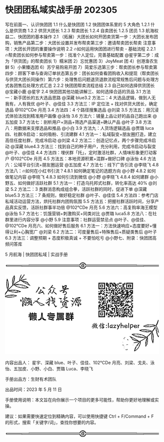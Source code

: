 # 快团团私域实战手册 202305

写在前面一、认识快团团 1.1 什么是快团团 1.2 快团团体系里的 5 大角色 1.2.1 什么是供货商 1.2.2 供货大团长 1.2.3 帮卖团长 1.2.4 自卖团长 1.2.5 团员 1.3 航海权益二、快团团的基本操作 2.1 （拓展）大团长如何开团卖货第一步：大团长发布团购，销售产品第二步：大团长设置并发布帮卖第三步：邀请帮卖团长帮卖 注意事项：大团长开团的重要操作说明 2.2 🔥如何运用快团团进行帮卖 - 基础流程 2.2.1 🔥帮卖团长如何参与帮卖第一步：找准个人定位，完善基础配置 @星宇第二步：成为「供货团」的帮卖团长 1）糯米团 2）忘忧惠团 3）JoyMeat 团 4）创港渔农生鲜 5）小果臻选团 6）苏宁易购易开团 7）简爱乐选第三步：帮卖团长参与帮卖第四步：顾客下单与查询订单状态第五步：团长如何查看团购收入和提现（帮卖团长与供货大团长同操作）第六步：处理售后问题退货退款流程常规售后问题与处理方式各团售后处理方式汇总 2.2.2 快团团帮卖流程总结 2.3 自己如何选择供货团长 @宝藏小鹿 @星宇 2.4 快团团其他功能讲解三、如何选择合适的货品 3.1 方法一：新手团长的五大选品思路 @深藏 blue3.2 方法二：4 大选品逻辑，做到人无我有，人有我优 @叶子、@佳佳 3.3 方法三：IP 定位法 + 找对供货大团长，确定选品 @102℃De 月亮 3.4 方法四：4 个路径搜集选品 @刘梁 3.5 方法五：用沉浸式体验法找到精准用户画像 @泳怡 3.6 方法六：铺量上品让好的品自己跑出来 @五加皮 3.7 方法七：剖析用户+测品+筛选产品渠道+确认产品 @叶子 3.8 方法八：用数据来支撑选品和推品 @小白 3.9 方法九：人货场逻辑选品 @贾璐 luca 四、社群冷启动：如何吸粉、引流建群 4.1 方法一：私域裂变+朋友圈打造，建立高信任度社群，完成冷启动 @刘梁 4.2 方法二：创造记忆点，两个步骤完成冷启动 @深藏 blue4.3 方法三：找到自己的种子用户，充分利用，完成冷启动与裂变 @叶子、@佳佳 4.4 方法四：埋伏群「托」，定时激活社群，人情味形象更打动客户 @102℃De 月亮 4.5 方法五：本地资源积累+混群+做好口碑 @泳怡 4.6 方法六：公域平台引流+朋友圈运营 @五加皮 4.7 方法七：线下广告引流 @李晓飞 4.8 方法八：🔥如何在小红书引流？4.8.1 如何确定笔记的选题方向 @小野 4.8.2 如何做笔记内容 @李晓飞 4.8.3 如何引流到微信 @小野 @李晓飞 4.8.4 如何建群 @小野五、如何做好活跃社群 5.1 方法一：打造乌托邦式社群，转化率高达 40% @刘梁 5.2 方法二：3 类群消息构成组合拳，活跃社群的同时，促进下单 @深藏 blue5.3 方法三：7 条规则，做好稳定社群 @叶子、@佳佳 5.4 方法四：参考门店私域活动运营方法，烘托社群内团购氛围 5.5 方法五：把握社群活跃时间，分享产品真实反馈，活跃社群事半功倍 @102℃De 月亮 5.6 方法六：高复购率海王模型 @泳怡 5.7 方法七：饥饿营销+刺激购买+同类对比 @贾璐 luca5.8 方法八：在社群里进行内容分享 @小野 5.9 注意事项：社群运营禁忌点 @叶子、@佳佳、@102℃De 月亮六、如何做好售后服务 6.1 方法一：方法快速响应+态度要好+懂得让利+心胸宽广 @刘梁 6.2 方法二：可度量售后+特殊售后+质疑类售后 @叶子 6.3 方法三：调整预期 + 态度积极真诚 + 不要怕吃亏 @小野七、附录：快团团高频问答库

5 月航海 | 快团团私域 | 实战手册

![](img/dd92b07373c3325b41989991c0898588.png)

![](img/63bed242011514271e10d8beee809070.png)

内容出品人： 星宇、深藏 blue、叶子、佳佳、102℃De 月亮、刘梁、戈夫、泳怡、五加皮、小野、小白、贾璐 Luca、李晓飞

手册出品方：生财有术团队

出品时间：2023 年 5 月 11 日

手册使用说明：本文旨在向你展示一个项目的更多可能性，帮助你更好地理解或实操。

建议：如果需要快速定位到精确内容，可以使用快捷键 Ctrl + F/Command + F 的形式，搜索「关键字/词」，查找你想要的内容。

![](img/719f0d6bca150511183baaf7fe164bda.png)